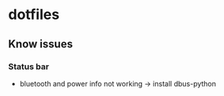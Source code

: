 # dotfiles

## Know issues

### Status bar
* bluetooth and power info not working -> install dbus-python

